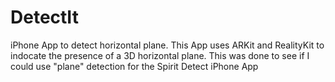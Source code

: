 # DetectIt
iPhone App to detect horizontal plane.
This App uses ARKit and RealityKit to indocate the presence of a 3D
horizontal plane.
This was done to see if I could use "plane" detection for the Spirit Detect iPhone App 
